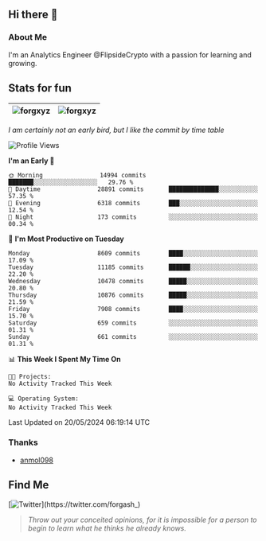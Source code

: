 ## Hi there 👋

### About Me

I'm an Analytics Engineer @FlipsideCrypto with a passion for learning and growing.
  
## Stats for fun

| <img align="center" src="https://github-readme-streak-stats.herokuapp.com/?user=forgxyz&theme=tokyonight" alt="forgxyz" /> | <img align="center" src="https://github-readme-stats.vercel.app/api?username=forgxyz&theme=tokyonight&show_icons=true" alt="forgxyz" /> |
| ------------- |------------- |

*I am certainly not an early bird, but I like the commit by time table*  

<!--START_SECTION:waka-->
![Profile Views](http://img.shields.io/badge/Profile%20Views-0-blue)

**I'm an Early 🐤** 

```text
🌞 Morning                14994 commits       ███████░░░░░░░░░░░░░░░░░░   29.76 % 
🌆 Daytime                28891 commits       ██████████████░░░░░░░░░░░   57.35 % 
🌃 Evening                6318 commits        ███░░░░░░░░░░░░░░░░░░░░░░   12.54 % 
🌙 Night                  173 commits         ░░░░░░░░░░░░░░░░░░░░░░░░░   00.34 % 
```
📅 **I'm Most Productive on Tuesday** 

```text
Monday                   8609 commits        ████░░░░░░░░░░░░░░░░░░░░░   17.09 % 
Tuesday                  11185 commits       ██████░░░░░░░░░░░░░░░░░░░   22.20 % 
Wednesday                10478 commits       █████░░░░░░░░░░░░░░░░░░░░   20.80 % 
Thursday                 10876 commits       █████░░░░░░░░░░░░░░░░░░░░   21.59 % 
Friday                   7908 commits        ████░░░░░░░░░░░░░░░░░░░░░   15.70 % 
Saturday                 659 commits         ░░░░░░░░░░░░░░░░░░░░░░░░░   01.31 % 
Sunday                   661 commits         ░░░░░░░░░░░░░░░░░░░░░░░░░   01.31 % 
```


📊 **This Week I Spent My Time On** 

```text
🐱‍💻 Projects: 
No Activity Tracked This Week

💻 Operating System: 
No Activity Tracked This Week
```


 Last Updated on 20/05/2024 06:19:14 UTC
<!--END_SECTION:waka-->

### Thanks
 - [anmol098](https://github.com/anmol098/waka-readme-stats/)
  
## Find Me
[![Twitter](https://img.shields.io/twitter/url/https/twitter.com/forgash_.svg?style=social&label=Follow%20%40forgash_)](https://twitter.com/forgash_)


> *Throw out your conceited opinions, for it is impossible for a person to begin to learn what he thinks he already knows.* 
